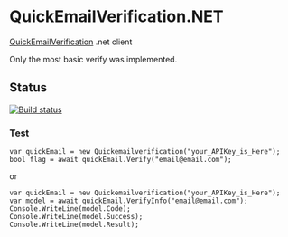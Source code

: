 # QuickEmailVerification.NET
[QuickEmailVerification](http://www.quickemailverification.com) .net client

Only the most basic verify was implemented.

## Status

[![Build status](https://ci.appveyor.com/api/projects/status/swe9wr7y5fn41q33?svg=true)](https://ci.appveyor.com/project/ssemi/quickemailverification-net)



### Test

```CSharp
var quickEmail = new Quickemailverification("your_APIKey_is_Here");
bool flag = await quickEmail.Verify("email@email.com");
```
or
```CSharp
var quickEmail = new Quickemailverification("your_APIKey_is_Here");
var model = await quickEmail.VerifyInfo("email@email.com");
Console.WriteLine(model.Code);
Console.WriteLine(model.Success);
Console.WriteLine(model.Result);
```
